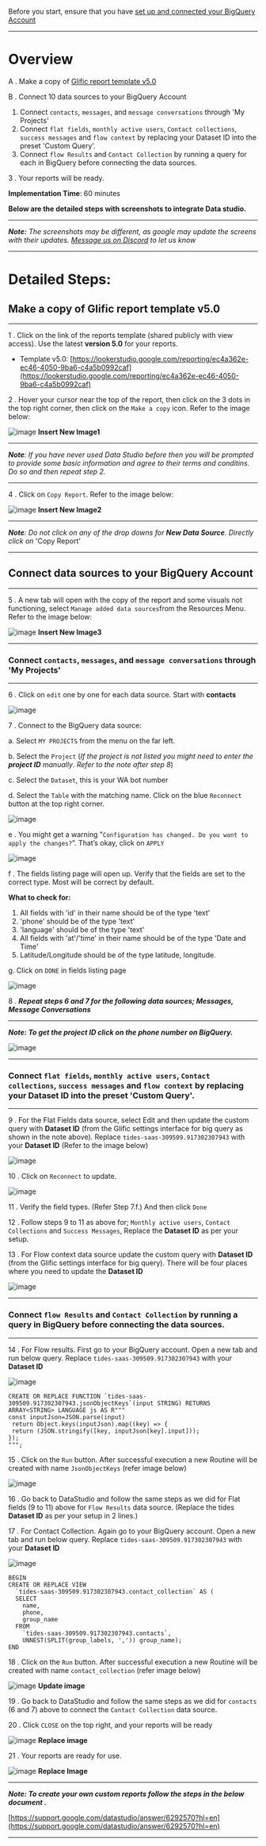 Before you start, ensure that you have [set up and connected your BigQuery Account](https://glific.github.io/docs/docs/Integrations/BigQuery%20Setup%20and%20link%20with%20Glific)
___

# **Overview**

A . Make a copy of [Glific report template v5.0](https://lookerstudio.google.com/reporting/ec4a362e-ec46-4050-9ba6-c4a5b0992caf)

B . Connect 10 data sources to your BigQuery Account

1. Connect `contacts`, `messages`, and `message conversations` through 'My Projects'
2. Connect `flat fields`, `monthly active users`, `Contact collections`, `success messages` and `flow context` by replacing your Dataset ID into the preset 'Custom Query'.
3. Connect `flow Results` and `Contact Collection` by running a query for each in BigQuery before connecting the data sources.

3 . Your reports will be ready.

**Implementation Time**: 60 minutes

**Below are the detailed steps with screenshots to integrate Data studio.**
___
**_Note:_** _The screenshots may be different, as google may update the screens with their updates. [Message us on Discord](https://discord.com/channels/717975833226248303/717975833679233077) to let us know_ 
___

# Detailed Steps:
## Make a copy of Glific report template v5.0
___

1 . Click on the link of the reports template (shared publicly with view access). Use the latest **version 5.0** for your reports.

- Template v5.0: [https://lookerstudio.google.com/reporting/ec4a362e-ec46-4050-9ba6-c4a5b0992caf](https://lookerstudio.google.com/reporting/ec4a362e-ec46-4050-9ba6-c4a5b0992caf)

2 . Hover your cursor near the top of the report, then click on the 3 dots in the top right corner, then click on the `Make a copy` icon. Refer to the image below:

![image](https://user-images.githubusercontent.com/32592458/212663584-0780edee-bff6-4714-b088-a8f4a60e5b63.png)
**Insert New Image1**
___
**_Note_**_: If you have never used Data Studio before then you will be prompted to provide some basic information and agree to their terms and conditins. Do so and then repeat step 2._
___

4 . Click on `Copy Report`. Refer to the image below:

![image](https://user-images.githubusercontent.com/32592458/212663623-13a99b24-1848-4c2e-af9f-22986e1b2435.png)
**Insert New Image2**
___
**_Note_**_: Do not click on any of the drop downs for **New Data Source**. Directly click on_ 'Copy Report'
___
## Connect data sources to your BigQuery Account
---

5 . A new tab will open with the copy of the report and some visuals not functioning, select  `Manage added data sources`from the Resources Menu. Refer to the image below:

![image](https://user-images.githubusercontent.com/32592458/212663662-6e5145a3-44ad-4228-b342-35c9336c8029.png)
**Insert New Image3**
___
### Connect `contacts`, `messages`, and `message conversations` through 'My Projects'
___

6 . Click on `edit` one by one for each data source. Start with **contacts**

![image](https://user-images.githubusercontent.com/32592458/212663748-52bb6637-8dc2-4186-8847-1bdcdd87cb67.png)

7 . Connect to the BigQuery data source:

a. Select `MY PROJECTS` from the menu on the far left.

b. Select the `Project` (_If the project is not listed you might need to enter the_ **_project ID_** _manually_. _Refer to the note after step 8_)

c. Select the `Dataset`, this is your WA bot number

d. Select the `Table` with the matching name. Click on the blue `Reconnect` button at the top right corner.

![image](https://user-images.githubusercontent.com/32592458/212663799-cd8bb1bd-975c-4002-af79-f1840d55a7cd.png)

e . You might get a warning &quot;`Configuration has changed. Do you want to apply the changes?`”.  That’s okay, click on `APPLY`

![image](https://user-images.githubusercontent.com/32592458/212663828-8000aace-580e-4c42-9248-d3a1c4baab5a.png)

f . The fields listing page will open up. Verify that the fields are set to the correct type. Most will be correct by default.

**What to check for:** 
1. All fields with 'id' in their name should be of the type 'text'
2. 'phone' should be of the type 'text'
3. 'language' should be of the type 'text'
3. All fields with 'at'/'time' in their name should be of the type 'Date and Time'
4. Latitude/Longitude should be of the type latitude, longitude.

g. Click on `DONE` in fields listing page

![image](https://user-images.githubusercontent.com/32592458/212663847-338d5a56-2374-46b6-860f-b7bac3f6a3b3.png)


8 . **_Repeat steps 6 and 7 for the following data sources; Messages, Message Conversations_**

___

**_Note: To get the project ID click on the phone number on BigQuery._**

![image](https://user-images.githubusercontent.com/32592458/212663868-0de922cd-7b17-47fc-ad1a-d4c00bc128b8.png)

___

### Connect `flat fields`, `monthly active users`, `Contact collections`, `success messages` and `flow context` by replacing your Dataset ID into the preset 'Custom Query'.
___

9 .  For the Flat Fields data source, select Edit and then update the custom query with **Dataset ID** (from the Glific settings interface for big query as shown in the note above). Replace `tides-saas-309509.917302307943` with your **Dataset ID** (Refer to the image below)

![image](https://user-images.githubusercontent.com/32592458/212663893-3fd0358b-066f-4bcf-a3ea-34647d1aa725.png)

10 . Click on `Reconnect` to update.

![image](https://user-images.githubusercontent.com/32592458/212663917-aa382287-5c61-4826-8fb8-df22c764480c.png)

11 . Verify the field types. (Refer Step 7.f.) And then click `Done`

12 . Follow steps 9 to 11 as above for; `Monthly active users`, `Contact Collections` and `Success Messages`,  Replace the **Dataset ID** as per your setup.

13 . For Flow context data source update the custom query with **Dataset ID** (from the Glific settings interface for big query). There will be four places where you need to update the **Dataset ID**

![image](https://user-images.githubusercontent.com/32592458/212663940-cb623c04-38a4-47ce-9a9c-37803e252315.png)

___
### Connect `flow Results` and `Contact Collection` by running a query in BigQuery before connecting the data sources.
___

14 . For Flow results. First go to your BigQuery account. Open a new tab and run below query. Replace `tides-saas-309509.917302307943` with your **Dataset ID**

![image](https://user-images.githubusercontent.com/32592458/212663971-569e3848-7a8a-44ff-813a-f044962c3397.png)



```
CREATE OR REPLACE FUNCTION `tides-saas-309509.917302307943.jsonObjectKeys`(input STRING) RETURNS ARRAY<STRING> LANGUAGE js AS R"""
const inputJson=JSON.parse(input)
 return Object.keys(inputJson).map((key) => {
 return (JSON.stringify([key, inputJson[key].input]));
});
""";
```





15 .  Click on the `Run` button. After successful execution a new Routine will be created with name `JsonObjectKeys` (refer image below)

![image](https://user-images.githubusercontent.com/32592458/212664014-f6f114ce-6677-4b86-a360-bf801280985d.png)



16 . Go back to DataStudio and follow the same steps as we did for Flat fields (9 to 11) above for `Flow Results`  data source. (Replace the tides **Dataset ID** as per your setup in 2 lines.)

17 . For Contact Collection. Again go to your BigQuery account. Open a new tab and run below query. Replace `tides-saas-309509.917302307943` with your **Dataset ID**

![image](https://user-images.githubusercontent.com/32592458/212663971-569e3848-7a8a-44ff-813a-f044962c3397.png)


```
BEGIN
CREATE OR REPLACE VIEW
  `tides-saas-309509.917302307943.contact_collection` AS (
  SELECT
    name,
    phone,
    group_name
  FROM
    `tides-saas-309509.917302307943.contacts`,
    UNNEST(SPLIT(group_labels, ',')) group_name);
END
```





18 .  Click on the `Run` button. After successful execution a new Routine will be created with name `contact_collection` (refer image below)

![image](https://user-images.githubusercontent.com/32592458/212664014-f6f114ce-6677-4b86-a360-bf801280985d.png)
**Update image**


19 . Go back to DataStudio and follow the same steps as we did for `contacts` (6 and 7) above to connect the `Contact Collection` data source.


20 .  Click  `CLOSE` on the top right, and your reports will be ready

![image](https://user-images.githubusercontent.com/32592458/212664047-85461e8b-65ca-4790-87cc-47724f9506fe.png)
**Replace image**


21 .  Your reports are ready for use.

![image](https://user-images.githubusercontent.com/32592458/212664089-c796e0c7-24d1-4599-a476-e3a11767bfd3.png)
**Replace Image**

___
**_Note: To create your own custom reports follow the steps in the below document ._**

[https://support.google.com/datastudio/answer/6292570?hl=en](https://support.google.com/datastudio/answer/6292570?hl=en)
___